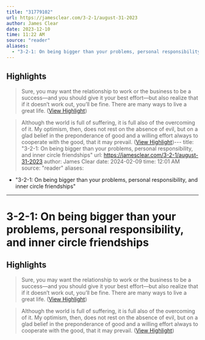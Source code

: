 ```yaml
---
title: "31779102"
url: https://jamesclear.com/3-2-1/august-31-2023
author: James Clear
date: 2023-12-10
time: 11:22 AM
source: "reader"
aliases:
  - "3-2-1: On being bigger than your problems, personal responsibility, and inner circle friendships"
---
```

## Highlights
> Sure, you may want the relationship to work or the business to be a success—and you should give it your best effort—but also realize that if it doesn’t work out, you’ll be fine. There are many ways to live a great life. ([View Highlight](https://read.readwise.io/read/01h993whvdrn6067bqgbd6p1y6))

> Although the world is full of suffering, it is full also of the overcoming of it. My optimism, then, does not rest on the absence of evil, but on a glad belief in the preponderance of good and a willing effort always to cooperate with the good, that it may prevail. ([View Highlight](https://read.readwise.io/read/01h993yp2s4djgyjrv2dkyc2b4))---
title: "3-2-1: On being bigger than your problems, personal responsibility, and inner circle friendships"
url: https://jamesclear.com/3-2-1/august-31-2023
author: James Clear
date: 2024-02-09
time: 12:01 AM
source: "reader"
aliases:
  - "3-2-1: On being bigger than your problems, personal responsibility, and inner circle friendships"
---
# 3-2-1: On being bigger than your problems, personal responsibility, and inner circle friendships

## Highlights
> Sure, you may want the relationship to work or the business to be a success—and you should give it your best effort—but also realize that if it doesn’t work out, you’ll be fine. There are many ways to live a great life. ([View Highlight](https://read.readwise.io/read/01h993whvdrn6067bqgbd6p1y6))

> Although the world is full of suffering, it is full also of the overcoming of it. My optimism, then, does not rest on the absence of evil, but on a glad belief in the preponderance of good and a willing effort always to cooperate with the good, that it may prevail. ([View Highlight](https://read.readwise.io/read/01h993yp2s4djgyjrv2dkyc2b4))

